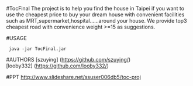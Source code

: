 #TocFinal
The project is to help you find the house in Taipei if you want to use the cheapest price to buy your dream house with convenient facilities such as MRT,supermarket,hospital......around your house. We provide top3 cheapest road with convenience weight >=15 as suggestions.

#USAGE
```shell
 java -jar TocFinal.jar
```
#AUTHORS
[szuying] (https://github.com/szuying/)  
[looby332] (https://github.com/looby332/)

#PPT
http://www.slideshare.net/ssuser006db5/toc-proj
